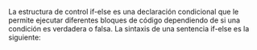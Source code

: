 La estructura de control if-else es una declaración condicional que le permite ejecutar diferentes bloques de código dependiendo de si una condición es verdadera o falsa. La sintaxis de una sentencia if-else es la siguiente:
